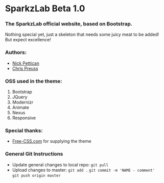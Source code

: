 # SparkzLab Beta 1.0

### The SparkzLab official website, based on Bootstrap.

Nothing special yet, just a skeleton that needs some juicy meat to be added! But expect excellence!

### Authors:

- [Nick Pettican](https://github.com/nickpettican)
- [Chris Preuss](https://github.com/chrispreuss)

### OSS used in the theme:

1. Bootstrap
2. JQuery
3. Modernizr
4. Animate
5. Nexus
6. Responsive

### Special thanks:

- [Free-CSS.com](http://www.free-css.com/) for supplying the theme

### General Git Instructions

- Update general changes to local repo: ```git pull```
- Upload changes to master: ```git add .``` ```git commit -m 'NAME - comment'``` ```git push origin master```
